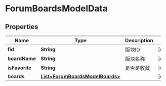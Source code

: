 
# ForumBoardsModelData

## Properties
Name | Type | Description | Notes
------------ | ------------- | ------------- | -------------
**fid** | **String** | 版块ID |  [optional]
**boardName** | **String** | 版块名称 |  [optional]
**isFavorite** | **String** | 是否是收藏 |  [optional]
**boards** | [**List&lt;ForumBoardsModelBoards&gt;**](ForumBoardsModelBoards.md) |  |  [optional]




